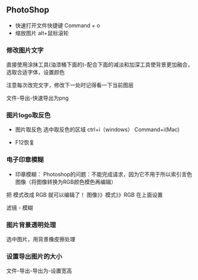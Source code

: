 ## PhotoShop

- 快速打开文件快捷键 Command + o
- 缩放图片 alt+鼠标滚轮

### 修改图片文字
直接使用涂抹工具(油漆桶下面的)-配合下面的减淡和加深工具使背景更加融合，选取合适字体，设置颜色

注意每次改完文字，修改下一处时记得看一下当前图层

文件-导出-快速导出为png

### 图片logo取反色
* 图片取反色 选中取反色的区域 ctrl+i（windows） Command+i(Mac) 

* F12恢复

### 电子印章模糊
* 印章模糊：
Photoshop的问题：不能完成请求，因为它不用于所以索引言色图像（将图像转换为RGB颜色模色再编辑）

把 模式改成 RGB 就可以编辑了！ 图像》》模式》》RGB 在上面设置

滤镜 - 模糊 

### 图片背景透明处理
选中图片，用背景橡皮擦处理

### 设置导出图片的大小
文件-导出-导出为-设置宽高